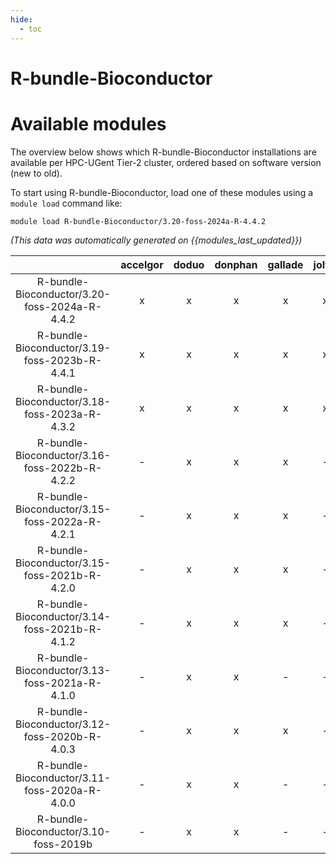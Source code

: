 ```yaml
---
hide:
  - toc
---
```


R-bundle-Bioconductor
=====================

# Available modules


The overview below shows which R-bundle-Bioconductor installations are available per HPC-UGent Tier-2 cluster, ordered based on software version (new to old).

To start using R-bundle-Bioconductor, load one of these modules using a `module load` command like:

```shell
module load R-bundle-Bioconductor/3.20-foss-2024a-R-4.4.2
```

*(This data was automatically generated on {{modules_last_updated}})*  

| |accelgor|doduo|donphan|gallade|joltik|shinx|skitty|
| :---: | :---: | :---: | :---: | :---: | :---: | :---: | :---: |
|R-bundle-Bioconductor/3.20-foss-2024a-R-4.4.2|x|x|x|x|x|x|x|
|R-bundle-Bioconductor/3.19-foss-2023b-R-4.4.1|x|x|x|x|x|x|x|
|R-bundle-Bioconductor/3.18-foss-2023a-R-4.3.2|x|x|x|x|x|x|x|
|R-bundle-Bioconductor/3.16-foss-2022b-R-4.2.2|-|x|x|x|-|-|-|
|R-bundle-Bioconductor/3.15-foss-2022a-R-4.2.1|-|x|x|x|-|-|-|
|R-bundle-Bioconductor/3.15-foss-2021b-R-4.2.0|-|x|x|x|-|-|-|
|R-bundle-Bioconductor/3.14-foss-2021b-R-4.1.2|-|x|x|x|-|-|-|
|R-bundle-Bioconductor/3.13-foss-2021a-R-4.1.0|-|x|x|-|-|-|-|
|R-bundle-Bioconductor/3.12-foss-2020b-R-4.0.3|-|x|x|x|-|-|-|
|R-bundle-Bioconductor/3.11-foss-2020a-R-4.0.0|-|x|x|-|-|-|-|
|R-bundle-Bioconductor/3.10-foss-2019b|-|x|x|-|-|-|-|
